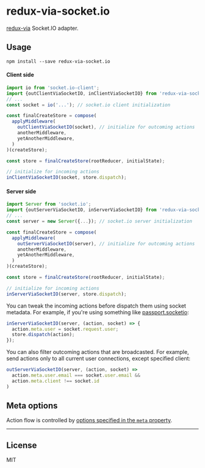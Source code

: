 redux-via-socket.io
===================

[redux-via](https://github.com/rstuven/redux-via) Socket.IO adapter.

## Usage

```
npm install --save redux-via-socket.io
```

#### Client side

```js
import io from 'socket.io-client';
import {outClientViaSocketIO, inClientViaSocketIO} from 'redux-via-socket.io';
// ...
const socket = io('...'); // socket.io client initialization

const finalCreateStore = compose(
  applyMiddleware(
    outClientViaSocketIO(socket), // initialize for outcoming actions
    anotherMiddleware,
    yetAnotherMiddleware,
  )
)(createStore);

const store = finalCreateStore(rootReducer, initialState);

// initialize for incoming actions
inClientViaSocketIO(socket, store.dispatch);

```

#### Server side

```js
import Server from 'socket.io';
import {outServerViaSocketIO, inServerViaSocketIO} from 'redux-via-socket.io';
// ...
const server = new Server({...}); // socket.io server initialization

const finalCreateStore = compose(
  applyMiddleware(
    outServerViaSocketIO(server), // initialize for outcoming actions
    anotherMiddleware,
    yetAnotherMiddleware,
  )
)(createStore);

const store = finalCreateStore(rootReducer, initialState);

// initialize for incoming actions
inServerViaSocketIO(server, store.dispatch);

```

You can tweak the incoming actions before dispatch them
using socket metadata. For example, if you're using something like
[passport.socketio](https://github.com/jfromaniello/passport.socketio):

```js
inServerViaSocketIO(server, (action, socket) => {
  action.meta.user = socket.request.user;
  store.dispatch(action);
});
```

You can also filter outcoming actions that are broadcasted.
For example, send actions only to all current user connections, except specified client:

```js
outServerViaSocketIO(server, (action, socket) =>
  action.meta.user.email === socket.user.email &&
  action.meta.client !== socket.id
)
```

## Meta options

Action flow is controlled by [options specified in the `meta` property](https://github.com/rstuven/redux-via#meta-options).

---

## License

MIT
